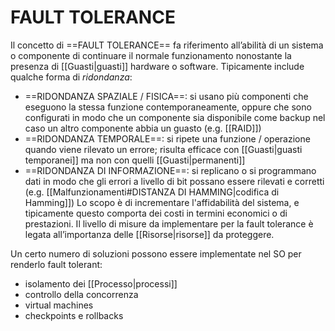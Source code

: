 # FAULT TOLERANCE
Il concetto di ==FAULT TOLERANCE== fa riferimento all’abilità di un sistema o componente di continuare il normale funzionamento nonostante la presenza di [[Guasti|guasti]] hardware o software. Tipicamente include qualche forma di _ridondanza_:
- ==RIDONDANZA SPAZIALE / FISICA==: si usano più componenti che eseguono la stessa funzione contemporaneamente, oppure che sono configurati in modo che un componente sia disponibile come backup nel caso un altro componente abbia un guasto (e.g. [[RAID]])
- ==RIDONDANZA TEMPORALE==: si ripete una funzione / operazione quando viene rilevato un errore; risulta efficace con [[Guasti|guasti temporanei]] ma non con quelli [[Guasti|permanenti]]
- ==RIDONDANZA DI INFORMAZIONE==: si replicano o si programmano dati in modo che gli errori a livello di bit possano essere rilevati e corretti (e.g. [[Malfunzionamenti#DISTANZA DI HAMMING|codifica di Hamming]])
Lo scopo è di incrementare l'affidabilità del sistema, e tipicamente questo comporta dei costi in termini economici o di prestazioni. Il livello di misure da implementare per la fault tolerance è legata all’importanza delle [[Risorse|risorse]] da proteggere.

Un certo numero di soluzioni possono essere implementate nel SO per renderlo fault tolerant:
- isolamento dei [[Processo|processi]]
- controllo della concorrenza
- virtual machines
- checkpoints e rollbacks